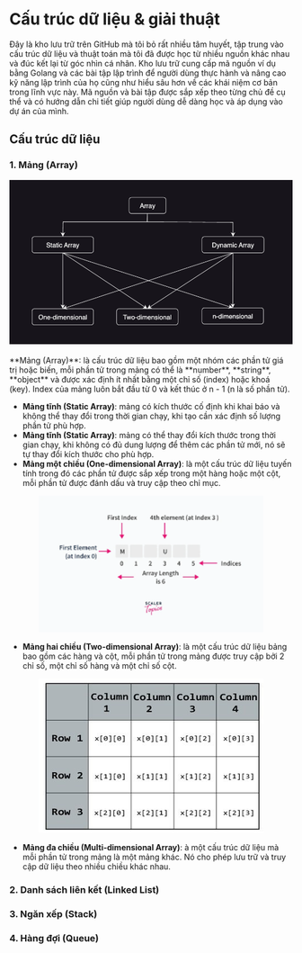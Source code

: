 # Cấu trúc dữ liệu & giải thuật
Đây là kho lưu trữ trên GitHub mà tôi bỏ rất nhiều tâm huyết, tập trung vào cấu trúc dữ liệu và thuật toán mà tôi đã được học từ nhiều nguồn khác nhau và đúc kết lại từ góc nhìn cá nhân. Kho lưu trữ cung cấp mã nguồn ví dụ bằng Golang và các bài tập lập trình để người dùng thực hành và nâng cao kỹ năng lập trình của họ cũng như hiểu sâu hơn về các khái niệm cơ bản trong lĩnh vực này. Mã nguồn và bài tập được sắp xếp theo từng chủ đề cụ thể và có hướng dẫn chi tiết giúp người dùng dễ dàng học và áp dụng vào dự án của mình.

## Cấu trúc dữ liệu
### 1. Mảng (Array)
<div align="center">
    <img src="images/array.png" style="width:600px">
</div>
<br/>
**Mảng (Array)**: là cấu trúc dữ liệu bao gồm một nhóm các phần tử giá trị hoặc biến, mỗi phần tử trong mảng có thể là **number**, **string**, **object** và được xác định ít nhất bằng một chỉ số (index) hoặc khoá (key). Index của mảng luôn bắt đầu từ 0 và kết thúc ở n - 1 (n là số phần tử).

- **Mảng tĩnh (Static Array)**: mảng có kích thước cố định khi khai báo và không thể thay đổi trong thời gian chạy, khi tạo cần xác định số lượng phần tử phù hợp.
- **Mảng tĩnh (Static Array)**: mảng có thể thay đổi kích thước trong thời gian chạy, khi không có đủ dung lượng để thêm các phần tử mới, nó sẽ tự thay đổi kích thước cho phù hợp.
- **Mảng một chiều (One-dimensional Array)**: là một cấu trúc dữ liệu tuyến tính trong đó các phần tử được sắp xếp trong một hàng hoặc một cột, mỗi phần tử được đánh dấu và truy cập theo chỉ mục.
<div align="center">
    <img src="images/one-dimensional-array.png" style="width:400px">
</div>

- **Mảng hai chiều (Two-dimensional Array)**: là một cấu trúc dữ liệu bảng bao gồm các hàng và cột, mỗi phần tử trong mảng được truy cập bởi 2 chỉ số, một chỉ số hàng và một chỉ số cột.
<div align="center">
    <img src="images/two-dimensional-array.jpeg" style="width:400px">
</div>

- **Mảng đa chiều (Multi-dimensional Array)**: à một cấu trúc dữ liệu mà mỗi phần tử trong mảng là một mảng khác. Nó cho phép lưu trữ và truy cập dữ liệu theo nhiều chiều khác nhau.

### 2. Danh sách liên kết (Linked List)
### 3. Ngăn xếp (Stack)
### 4. Hàng đợi (Queue)
###
###
###
###
###
###
###